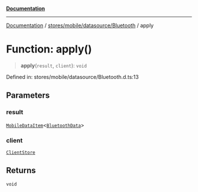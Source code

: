 [**Documentation**](../../../../../index.md)

***

[Documentation](../../../../../index.md) / [stores/mobile/datasource/Bluetooth](../index.md) / apply

# Function: apply()

> **apply**(`result`, `client`): `void`

Defined in: stores/mobile/datasource/Bluetooth.d.ts:13

## Parameters

### result

[`MobileDataItem`](../../../api/MobileDataSource/interfaces/MobileDataItem.md)\<[`BluetoothData`](../type-aliases/BluetoothData.md)\>

### client

[`ClientStore`](../../../../ClientStore/classes/ClientStore.md)

## Returns

`void`
